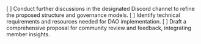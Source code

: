 [ ] Conduct further discussions in the designated Discord channel to refine the proposed structure and governance models.
[ ] Identify technical requirements and resources needed for DAO implementation.
[ ] Draft a comprehensive proposal for community review and feedback, integrating member insights.